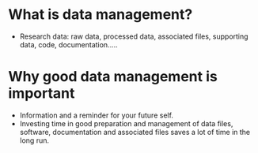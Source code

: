 # What is data management? #

* Research data: raw data, processed data, associated files, supporting data, code, documentation.....

# Why good data management is important #

* Information and a reminder for your future self.
* Investing time in good preparation and management of data files, software, documentation and associated files saves a lot of time in the long run.

